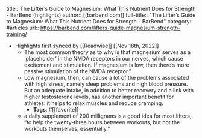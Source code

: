 title:: The Lifter’s Guide to Magnesium: What This Nutrient Does for Strength - BarBend (highlights)
author:: [[barbend.com]]
full-title:: "The Lifter’s Guide to Magnesium: What This Nutrient Does for Strength - BarBend"
category:: #articles
url:: https://barbend.com/lifters-guide-magnesium-strength-training/

- Highlights first synced by [[Readwise]] [[Nov 18th, 2022]]
	- The most common theory as to why is that magnesium serves as a ‘placeholder’ in the NMDA receptors in our nerves, which cause excitement and stimulation. If magnesium is low, then there’s more passive stimulation of the NMDA receptor.”
	- Low magnesium, then, can cause a lot of the problems associated with high stress, namely sleep problems and high blood pressure. But an adequate intake, in addition to better recovery and a link with higher testosterone levels, has another important benefit for athletes: it helps to relax muscles and reduce cramping.
		- **Tags**: #[[favorite]]
	- a daily supplement of 200 milligrams is a good idea for most lifters, “to help the twenty-three hours between workouts, but not the workouts themselves, essentially.”